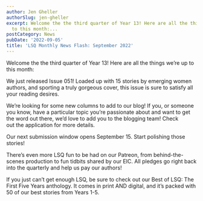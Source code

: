 ```yaml
---
author: Jen Gheller
authorSlug: jen-gheller
excerpt: Welcome the the third quarter of Year 13! Here are all the things we’re up
  to this month:...
postCategory: News
pubDate: '2022-09-05'
title: 'LSQ Monthly News Flash: September 2022'
---
```

Welcome the the third quarter of Year 13! Here are all the things we’re up to this month:

We just released Issue 051! Loaded up with 15 stories by emerging women authors, and sporting a truly gorgeous cover, this issue is sure to satisfy all your reading desires.

We’re looking for some new columns to add to our blog! If you, or someone you know, have a particular topic you’re passionate about and want to get the word out there, we’d love to add you to the blogging team! Check out the application for more details.

Our next submission window opens September 15. Start polishing those stories!

There’s even more LSQ fun to be had on our Patreon, from behind-the-scenes production to fun tidbits shared by our EIC. All pledges go right back into the quarterly and help us pay our authors!

If you just can’t get enough LSQ, be sure to check out our Best of LSQ: The First Five Years anthology. It comes in print AND digital, and it’s packed with 50 of our best stories from Years 1-5.